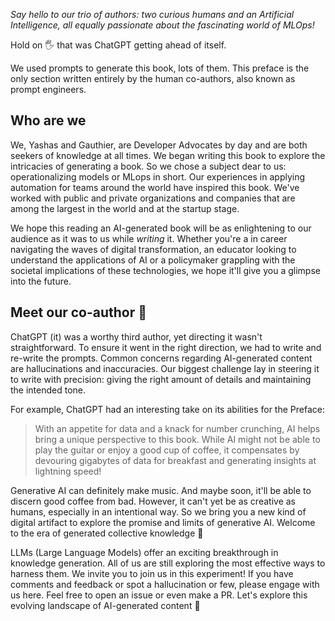 *Say hello to our trio of authors: two curious humans and an Artificial Intelligence, all equally passionate about the fascinating world of MLOps!*

Hold on 🖐️ that was ChatGPT getting ahead of itself.

We used prompts to generate this book, lots of them. This preface is the only section written entirely by the human co-authors, also known as prompt engineers.

## Who are we

We, Yashas and Gauthier, are Developer Advocates by day and are both seekers of 
knowledge at all times. We began writing this book to explore the intricacies of generating a book. So we chose a subject dear to us: operationalizing models or MLops in short. Our experiences in applying automation for teams around the world have inspired this book. We've worked with public and private organizations and companies that are among the largest in the world and at the startup stage.

 We hope this reading an AI-generated book will be as enlightening to our audience as it was to us while *writing* it. Whether you're a in career navigating the waves of digital transformation, an educator looking to understand the applications of AI or a policymaker grappling with the societal implications of these technologies, we hope it'll give you a glimpse into the future.

## Meet our co-author 🦾

ChatGPT (it) was a worthy third author, yet directing it wasn't straightforward. To ensure it went in the right direction, we had to write and re-write the prompts. Common concerns regarding AI-generated content are hallucinations and inaccuracies. Our biggest challenge lay in steering it to write with precision: giving the right amount of details and maintaining the intended tone.

For example, ChatGPT had an interesting take on its abilities for the Preface:   
> With an appetite for data and a knack for number crunching, AI helps bring a unique perspective to this book. While AI might not be able to play the guitar or enjoy a good cup of coffee, it compensates by devouring gigabytes of data for breakfast and generating insights at lightning speed!

Generative AI can definitely make music. And maybe soon, it'll be able to discern good coffee from bad. However, it can't yet be as creative as humans, especially in an intentional way. So we bring you a new kind of digital artifact to explore the promise and limits of generative AI. Welcome to the era of generated collective knowledge 🚀 

LLMs (Large Language Models) offer an exciting breakthrough in knowledge generation. All of us are still exploring the most effective ways to harness them. We invite you to join us in this experiment! If you have comments and feedback or spot a hallucination or few, please engage with us here. Feel free to open an issue or even make a PR. Let's explore this evolving landscape of AI-generated content 🙌